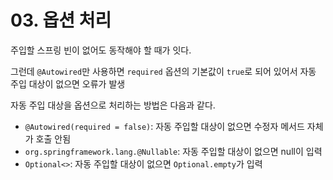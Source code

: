 # 03. 옵션 처리

주입할 스프링 빈이 없어도 동작해야 할 때가 잇다.

그런데 `@Autowired`만 사용하면 `required` 옵션의 기본값이 `true`로 되어 있어서 자동 주입 대상이 없으면 오류가 발생



자동 주입 대상을 옵션으로 처리하는 방법은 다음과 같다.

- `@Autowired(required = false)`: 자동 주입할 대상이 없으면 수정자 메서드 자체가 호출 안됨
- `org.springframework.lang.@Nullable`: 자동 주입할 대상이 없으면 null이 입력
- `Optional<>`: 자동 주입할 대상이 없으면 `Optional.empty`가 입력



